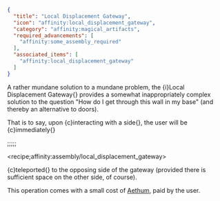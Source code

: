 ```json
{
  "title": "Local Displacement Gateway",
  "icon": "affinity:local_displacement_gateway",
  "category": "affinity:magical_artifacts",
  "required_advancements": [
    "affinity:some_assembly_required"
  ],
  "associated_items": [
    "affinity:local_displacement_gateway"
  ]
}
```

A rather mundane solution to a mundane problem, the {i}Local Displacement Gateway{} provides a somewhat inappropriately
complex solution to the question "How do I get through this wall in my base" (and thereby an alternative to doors).


That is to say, upon {c}interacting with a side{}, the user will be {c}immediately{}

;;;;;

<recipe;affinity:assembly/local_displacement_gateway>

{c}teleported{} to the opposing side of the gateway (provided there is sufficient space on the other side, of course).


This operation comes with a small cost of [Aethum](^affinity:aethum), paid by the user.